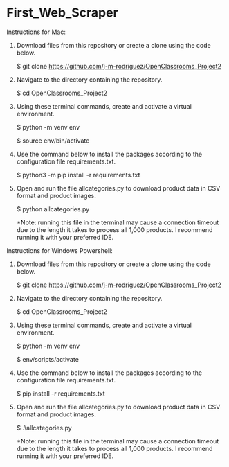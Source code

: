 # First_Web_Scraper
Instructions for Mac:
1. Download files from this repository or create a clone using the code below.

   $ git clone https://github.com/j-m-rodriguez/OpenClassrooms_Project2

2. Navigate to the directory containing the repository.

    $ cd OpenClassrooms_Project2
3. Using these terminal commands, create and activate a virtual environment.

    $ python -m venv env
   
   $ source env/bin/activate
4. Use the command below to install the packages according to the configuration file requirements.txt.

    $ python3 -m pip install -r requirements.txt
5. Open and run the file allcategories.py to download product data in CSV format and product images.
 
   $  python allcategories.py

    *Note: running this file in the terminal may cause a connection timeout due to the length it takes to process all 1,000 products. I recommend running it with your preferred IDE.

Instructions for Windows Powershell:
1. Download files from this repository or create a clone using the code below.

   $ git clone https://github.com/j-m-rodriguez/OpenClassrooms_Project2

2. Navigate to the directory containing the repository.

    $ cd OpenClassrooms_Project2
3. Using these terminal commands, create and activate a virtual environment.

    $ python -m venv env
   
   $ env/scripts/activate
4. Use the command below to install the packages according to the configuration file requirements.txt.

    $ pip install -r requirements.txt
5. Open and run the file allcategories.py to download product data in CSV format and product images.
 
   $  .\allcategories.py

   *Note: running this file in the terminal may cause a connection timeout due to the length it takes to process all 1,000 products. I recommend running it with your preferred IDE.
